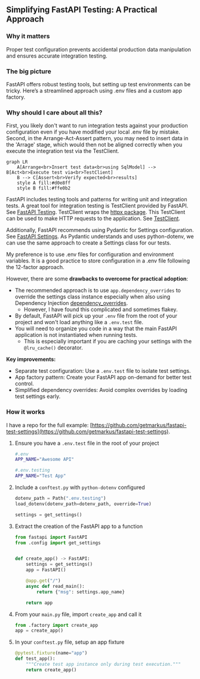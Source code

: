 ## Simplifying FastAPI Testing: A Practical Approach

### Why it matters

Proper test configuration prevents accidental production data manipulation and ensures accurate integration testing.

### The big picture

FastAPI offers robust testing tools, but setting up test environments can be tricky. Here’s a streamlined approach using .env files and a custom app factory.

### Why should I care about all this?

First, you likely don't want to run integration tests against your production configuration even if you have modified your local .env file by mistake. Second, in the Arrange-Act-Assert pattern, you may need to insert data in the 'Arrage' stage, which would then not be aligned correctly when you execute the integration test via the TestClient.

```mermaid
graph LR
    A[Arrange<br>Insert test data<br>using SqlModel] --> B[Act<br>Execute test via<br>TestClient]
    B --> C[Assert<br>Verify expected<br>results]
    style A fill:#d0e8ff
    style B fill:#ffe0b2
```

FastAPI includes testing tools and patterns for writing unit and integration tests. A great tool for integration testing is TestClient provided by FastAPI. See [FastAPI Testing](https://fastapi.tiangolo.com/tutorial/testing/). TestClient wraps the [httpx package](https://www.python-httpx.org/). This TestClient can be used to make HTTP requests to the application. See [TestClient](https://fastapi.tiangolo.com/tutorial/testing/#testclient).

Additionally, FastAPI recommends using Pydantic for Settings configuration. See [FastAPI Settings](https://fastapi.tiangolo.com/tutorial/settings/). As Pydantic understands and uses python-dotenv, we can use the same approach to create a Settings class for our tests.

My preference is to use .env files for configuration and environment variables. It is a good practice to store configuration in a .env file following the 12-factor approach.

However, there are some **drawbacks to overcome for practical adoption**:

- The recommended approach is to use `app.dependency_overrides` to override the settings class instance especially when also using Dependency Injection [dependency_overrides](https://fastapi.tiangolo.com/advanced/testing-dependencies/).
  - However, I have found this complicated and sometimes flakey.
- By default, FastAPI will pick up your `.env` file from the root of your project and won't load anything like a `.env.test` file.
- You will need to organize you code in a way that the main FastAPI application is not instantiated when running tests.
  - This is especially important if you are caching your settings with the `@lru_cache()` decorator.

**Key improvements:**

- Separate test configuration: Use a `.env.test` file to isolate test settings.
- App factory pattern: Create your FastAPI app on-demand for better test control.
- Simplified dependency overrides: Avoid complex overrides by loading test settings early.

### How it works

I have a repo for the full example: [https://github.com/getmarkus/fastapi-test-settings](https://github.com/getmarkus/fastapi-test-settings).

1. Ensure you have a `.env.test` file in the root of your project

   ```bash
   #.env
   APP_NAME="Awesome API"
   ```

   ```bash
   #.env.testing
   APP_NAME="Test App"
   ```

2. Include a `conftest.py` with `python-dotenv` configured

   ```python
   dotenv_path = Path(".env.testing")
   load_dotenv(dotenv_path=dotenv_path, override=True)

   settings = get_settings()
   ```

3. Extract the creation of the FastAPI app to a function

   ```python
   from fastapi import FastAPI
   from .config import get_settings


   def create_app() -> FastAPI:
       settings = get_settings()
       app = FastAPI()

       @app.get("/")
       async def read_main():
           return {"msg": settings.app_name}

       return app
   ```

4. From your `main.py` file, import `create_app` and call it

   ```python
   from .factory import create_app
   app = create_app()
   ```

5. In your `conftest.py` file, setup an app fixture

   ```python
   @pytest.fixture(name="app")
   def test_app():
       """Create test app instance only during test execution."""
       return create_app()
   ```
